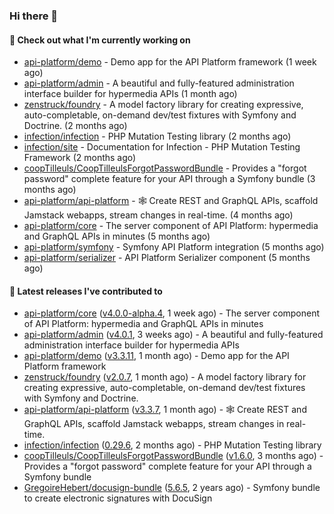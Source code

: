 ### Hi there 👋

#### 👷 Check out what I'm currently working on

- [api-platform/demo](https://github.com/api-platform/demo) - Demo app for the API Platform framework (1 week ago)
- [api-platform/admin](https://github.com/api-platform/admin) - A beautiful and fully-featured administration interface builder for hypermedia APIs (1 month ago)
- [zenstruck/foundry](https://github.com/zenstruck/foundry) - A model factory library for creating expressive, auto-completable, on-demand dev/test fixtures with Symfony and Doctrine. (2 months ago)
- [infection/infection](https://github.com/infection/infection) - PHP Mutation Testing library (2 months ago)
- [infection/site](https://github.com/infection/site) - Documentation for Infection - PHP Mutation Testing Framework (2 months ago)
- [coopTilleuls/CoopTilleulsForgotPasswordBundle](https://github.com/coopTilleuls/CoopTilleulsForgotPasswordBundle) - Provides a &#34;forgot password&#34; complete feature for your API through a Symfony bundle (3 months ago)
- [api-platform/api-platform](https://github.com/api-platform/api-platform) - 🕸️ Create REST and GraphQL APIs, scaffold Jamstack webapps, stream changes in real-time. (4 months ago)
- [api-platform/core](https://github.com/api-platform/core) - The server component of API Platform: hypermedia and GraphQL APIs in minutes (5 months ago)
- [api-platform/symfony](https://github.com/api-platform/symfony) - Symfony API Platform integration (5 months ago)
- [api-platform/serializer](https://github.com/api-platform/serializer) - API Platform Serializer component (5 months ago)

#### 🔭 Latest releases I've contributed to

- [api-platform/core](https://github.com/api-platform/core) ([v4.0.0-alpha.4](https://github.com/api-platform/core/releases/tag/v4.0.0-alpha.4), 1 week ago) - The server component of API Platform: hypermedia and GraphQL APIs in minutes
- [api-platform/admin](https://github.com/api-platform/admin) ([v4.0.1](https://github.com/api-platform/admin/releases/tag/v4.0.1), 3 weeks ago) - A beautiful and fully-featured administration interface builder for hypermedia APIs
- [api-platform/demo](https://github.com/api-platform/demo) ([v3.3.11](https://github.com/api-platform/demo/releases/tag/v3.3.11), 1 month ago) - Demo app for the API Platform framework
- [zenstruck/foundry](https://github.com/zenstruck/foundry) ([v2.0.7](https://github.com/zenstruck/foundry/releases/tag/v2.0.7), 1 month ago) - A model factory library for creating expressive, auto-completable, on-demand dev/test fixtures with Symfony and Doctrine.
- [api-platform/api-platform](https://github.com/api-platform/api-platform) ([v3.3.7](https://github.com/api-platform/api-platform/releases/tag/v3.3.7), 1 month ago) - 🕸️ Create REST and GraphQL APIs, scaffold Jamstack webapps, stream changes in real-time.
- [infection/infection](https://github.com/infection/infection) ([0.29.6](https://github.com/infection/infection/releases/tag/0.29.6), 2 months ago) - PHP Mutation Testing library
- [coopTilleuls/CoopTilleulsForgotPasswordBundle](https://github.com/coopTilleuls/CoopTilleulsForgotPasswordBundle) ([v1.6.0](https://github.com/coopTilleuls/CoopTilleulsForgotPasswordBundle/releases/tag/v1.6.0), 3 months ago) - Provides a &#34;forgot password&#34; complete feature for your API through a Symfony bundle
- [GregoireHebert/docusign-bundle](https://github.com/GregoireHebert/docusign-bundle) ([5.6.5](https://github.com/GregoireHebert/docusign-bundle/releases/tag/5.6.5), 2 years ago) - Symfony bundle to create electronic signatures with DocuSign

